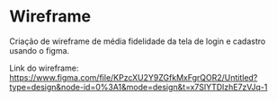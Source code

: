 # Wireframe
Criação de wireframe de média fidelidade da tela de login e cadastro usando o figma.



Link do wireframe: https://www.figma.com/file/KPzcXU2Y9ZGfkMxFgrQOR2/Untitled?type=design&node-id=0%3A1&mode=design&t=x7SlYTDlzhE7zVJq-1
